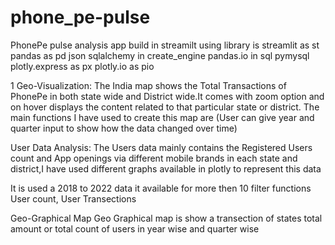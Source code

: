# phone_pe-pulse

PhonePe pulse analysis app build in streamilt using library is streamlit as st pandas as pd json sqlalchemy in create_engine pandas.io in sql pymysql plotly.express as px plotly.io as pio


1 Geo-Visualization: The India map shows the Total Transactions of PhonePe in both state wide and District wide.It comes with zoom option and on hover displays the content related to that particular state or district.
The main functions I have used to create this map are (User can give year and quarter input to show how the data changed over time)



 User Data Analysis: The Users data mainly contains the Registered Users count and App openings via different mobile brands in each state and district,I have used different graphs available in plotly to represent this data
 
 
 
 It is used a 2018 to 2022 data it available for more then 10 filter functions User count, User Transections

Geo-Graphical Map Geo Graphical map is show a transection of states total amount or total count of users in year wise and quarter wise
